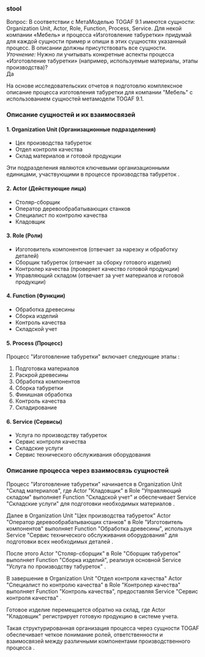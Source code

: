 ### stool
Вопрос: В соответствии с МетаМоделью TOGAF 9.1 имеются сущности: Organization Unit, Actor, Role, Function, Process, Service. 
Для некой компании «Мебель» и процесса «Изготовление табуретки» придумай для каждой сущности пример и опиши в этих сущностях указанный процесс. 
В описании должны присутствовать все сущности.  
*Уточнение:* Нужно ли учитывать конкретные аспекты процесса «Изготовление табуретки» (например, используемые материалы, этапы производства)?  
Да  

На основе исследовательских отчетов я подготовлю комплексное описание процесса изготовления табуретки для компании "Мебель" с использованием сущностей метамодели TOGAF 9.1.

### Описание сущностей и их взаимосвязей

#### 1. Organization Unit (Организационные подразделения)
- Цех производства табуреток
- Отдел контроля качества
- Склад материалов и готовой продукции

Эти подразделения являются ключевыми организационными единицами, участвующими в процессе производства табуреток .

#### 2. Actor (Действующие лица)
- Столяр-сборщик
- Оператор деревообрабатывающих станков
- Специалист по контролю качества
- Кладовщик


#### 3. Role (Роли)
- Изготовитель компонентов (отвечает за нарезку и обработку деталей)
- Сборщик табуреток (отвечает за сборку готового изделия)
- Контролер качества (проверяет качество готовой продукции)
- Управляющий складом (отвечает за учет материалов и готовой продукции)


#### 4. Function (Функции)
- Обработка древесины
- Сборка изделий
- Контроль качества
- Складской учет


#### 5. Process (Процесс)
Процесс "Изготовление табуретки" включает следующие этапы :
1. Подготовка материалов
2. Раскрой древесины
3. Обработка компонентов
4. Сборка табуретки
5. Финишная обработка
6. Контроль качества
7. Складирование

#### 6. Service (Сервисы)
- Услуга по производству табуреток
- Сервис контроля качества
- Складские услуги
- Сервис технического обслуживания оборудования


### Описание процесса через взаимосвязь сущностей

Процесс "Изготовление табуретки" начинается в Organization Unit "Склад материалов", где Actor "Кладовщик" в Role "Управляющий складом" выполняет Function "Складской учет" и обеспечивает Service "Складские услуги" для подготовки необходимых материалов .

Далее в Organization Unit "Цех производства табуреток" Actor "Оператор деревообрабатывающих станков" в Role "Изготовитель компонентов" выполняет Function "Обработка древесины", используя Service "Сервис технического обслуживания оборудования" для подготовки всех необходимых деталей .

После этого Actor "Столяр-сборщик" в Role "Сборщик табуреток" выполняет Function "Сборка изделий", реализуя основной Service "Услуга по производству табуреток" .

В завершение в Organization Unit "Отдел контроля качества" Actor "Специалист по контролю качества" в Role "Контролер качества" выполняет Function "Контроль качества", предоставляя Service "Сервис контроля качества" .

Готовое изделие перемещается обратно на склад, где Actor "Кладовщик" регистрирует готовую продукцию в системе учета.

Такая структурированная организация процесса через сущности TOGAF обеспечивает четкое понимание ролей, ответственности и взаимосвязей между различными компонентами производственного процесса .
